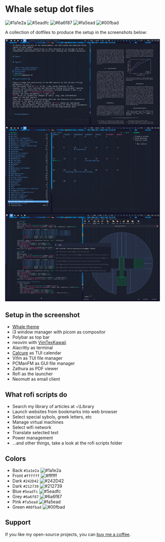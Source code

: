 # Whale setup dot files

![#1a1e2a](https://placehold.co/15x15/1a1e2a/1a1e2a.png) ![#5eadfc](https://placehold.co/15x15/5eadfc/5eadfc.png) ![#6a6f87](https://placehold.co/15x15/ffffff/ffffff.png) ![#fa5ead](https://placehold.co/15x15/fa5ead/fa5ead.png) ![#00fbad](https://placehold.co/15x15/00fbad/00fbad.png)

A collection of dotfiles to produce the setup in the screenshots below:

![screenshot](https://github.com/anufrievroman/dotfiles/blob/main/screen.jpg)

## Setup in the screenshot

- [Whale theme](https://github.com/anufrievroman/whale)
- i3 window manager with picom as compositor
- Polybar as top bar
- neovim with [VimTexKawaii](https://github.com/anufrievroman/vim-tex-kawaii)
- Alacritty as terminal
- [Calcure](https://github.com/anufrievroman/calcure) as TUI calendar 
- Vifm as TUI file manager
- PCManFM as GUI file manager
- Zathura as PDF viewer
- Rofi as the launcher
- Neomutt as email client

## What rofi scripts do

- Search my library of articles at ~\Library
- Launch websites from bookmarks into web browser
- Select special sybols, greek letters, etc
- Manage virtual machines
- Select wifi network
- Translate selected text
- Power management
- ...and other things, take a look at the rofi scripts folder


## Colors

- Back `#1a1e2a` ![#1a1e2a](https://placehold.co/15x15/1a1e2a/1a1e2a.png) 
- Front `#ffffff` ![#ffffff](https://placehold.co/15x15/ffffff/ffffff.png)
- Dark `#242D42` ![#242D42](https://placehold.co/15x15/242D42/242D42.png)
- Dark `#212739` ![#212739](https://placehold.co/15x15/212739/212739.png)
- Blue `#5eadfc` ![#5eadfc](https://placehold.co/15x15/5eadfc/5eadfc.png)
- Grey `#6a6f87` ![#6a6f87](https://placehold.co/15x15/6a6f87/6a6f87.png)
- Pink `#fa5ead` ![#fa5ead](https://placehold.co/15x15/fa5ead/fa5ead.png)
- Green `#00fbad` ![#00fbad](https://placehold.co/15x15/00fbad/00fbad.png)


## Support

If you like my open-source projects, you can [buy me a coffee](https://www.buymeacoffee.com/angryprofessor).
